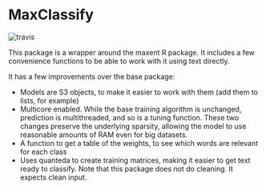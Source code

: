 # MaxClassify
![travis](https://travis-ci.org/jlricon/MaxClassify.svg?branch=master)

This package is a wrapper around the maxent R package. It includes a few convenience functions to be able to work with it using text directly.

It has a few improvements over the base package:
* Models are S3 objects, to make it easier to work with them (add them to lists, for example)
* Multicore enabled. While the base training algorithm is unchanged, prediction is multithreaded, and so is a tuning function. These two changes preserve the underlying sparsity, allowing the model to use reasonable amounts of RAM even for big datasets.
* A function to get a table of the weights, to see which words are relevant for each class
* Uses quanteda to create training matrices, making it easier to get text ready to classify. Note that this package does not do cleaning. It expects clean input.
